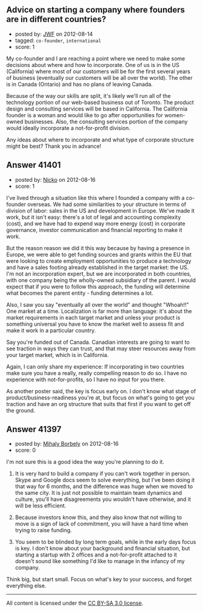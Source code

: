 ## Advice on starting a company where founders are in different countries?

- posted by: [JWF](https://stackexchange.com/users/-1/19243-jwf) on 2012-08-14
- tagged: `co-founder`, `international`
- score: 1

My co-founder and I are reaching a point where we need to make some decisions about where and how to incorporate. One of us is in the US (California) where most of our customers will be for the first several years of business (eventually our customers will be all over the world). The other is in Canada (Ontario) and has no plans of leaving Canada. 

Because of the way our skills are split, it's likely we'll run all of the technology portion of our web-based business out of Toronto. The product design and consulting services will be based in California. The California founder is a woman and would like to go after opportunities for women-owned businesses. Also, the consulting services portion of the company would ideally incorporate a not-for-profit division.

Any ideas about where to incorporate and what type of corporate structure might be best? Thank you in advance!


## Answer 41401

- posted by: [Nicko](https://stackexchange.com/users/-1/7870-nicko) on 2012-08-16
- score: 1

I've lived through a situation like this where I founded a company with a co-founder overseas.  We had some similarities to your structure in terms of division of labor: sales in the US and development in Europe.  We've made it work, but it isn't easy: there's a lot of legal and accounting complexity (cost), and we have had to expend way more energy (cost) in corporate governance, investor communication and financial reporting to make it work.  

But the reason reason we did it this way because by having a presence in Europe, we were able to get funding sources and grants within the EU that were looking to create employment opportunities to produce a technology and have a sales footing already established in the target market: the US.  I'm not an incorporation expert, but we are incorporated in both countries, with one company being the wholly-owned subsidiary of the parent.  I would expect that if you were to follow this approach, the funding will determine what becomes the parent entity - funding determines a lot.

Also, I saw you say "eventually all over the world" and thought "Whoah!!" One market at a time.  Localization is far more than language: it's about the market requirements in each target market and unless your product is something universal you have to know the market well to assess fit and make it work in a particular country. 

Say you're funded out of Canada. Canadian interests are going to want to see traction in ways they can trust, and that may steer resources away from your target market, which is in California.

Again, I can only share my experience: If incorporating in two countries make sure you have a really, really compelling reason to do so.  I have no experience with not-for-profits, so I have no input for you there. 

As another poster said, the key is focus early on.  I don't know what stage of product/business-readiness you're at, but focus on what's going to get you traction and have an org structure that suits that first if you want to get off the ground. 




## Answer 41397

- posted by: [Mihaly Borbely](https://stackexchange.com/users/-1/13257-mihaly-borbely) on 2012-08-16
- score: 0

I'm not sure this is a good idea the way you're planning to do it.

1. It is very hard to build a company if you can't work together in person. Skype and Google docs seem to solve everything, but I've been doing it that way for 6 months, and the difference was huge when we moved to the same city. It is just not possible to maintain team dynamics and culture, you'll have disagreements you wouldn't have otherwise, and it will be less efficient.

2. Because investors know this, and they also know that not willing to move is a sign of lack of commitment, you will have a hard time when trying to raise funding.

3. You seem to be blinded by long term goals, while in the early days focus is key. I don't know about your background and financial situation, but starting a startup with 2 offices and a not-for-profit attached to it doesn't sound like something I'd like to manage in the infancy of my company.

Think big, but start small. Focus on what's key to your success, and forget everything else.



---

All content is licensed under the [CC BY-SA 3.0 license](https://creativecommons.org/licenses/by-sa/3.0/).
